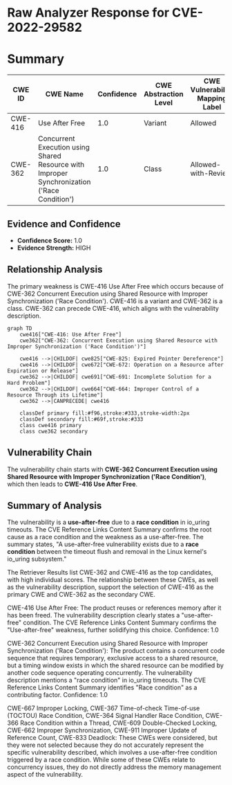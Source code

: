 # Raw Analyzer Response for CVE-2022-29582

# Summary
| CWE ID | CWE Name | Confidence | CWE Abstraction Level | CWE Vulnerability Mapping Label | CWE-Vulnerability Mapping Notes |
|---|---|---|---|---|---|
| CWE-416 | Use After Free | 1.0 | Variant | Allowed | Primary CWE |
| CWE-362 | Concurrent Execution using Shared Resource with Improper Synchronization ('Race Condition') | 1.0 | Class | Allowed-with-Review | Secondary CWE |

## Evidence and Confidence

*   **Confidence Score:** 1.0
*   **Evidence Strength:** HIGH

## Relationship Analysis
The primary weakness is CWE-416 Use After Free which occurs because of CWE-362 Concurrent Execution using Shared Resource with Improper Synchronization ('Race Condition'). CWE-416 is a variant and CWE-362 is a class. CWE-362 can precede CWE-416, which aligns with the vulnerability description.

```mermaid
graph TD
    cwe416["CWE-416: Use After Free"]
    cwe362["CWE-362: Concurrent Execution using Shared Resource with Improper Synchronization ('Race Condition')"]
    
    cwe416 -->|CHILDOF| cwe825["CWE-825: Expired Pointer Dereference"]
    cwe416 -->|CHILDOF| cwe672["CWE-672: Operation on a Resource after Expiration or Release"]
    cwe362 -->|CHILDOF| cwe691["CWE-691: Incomplete Solution for a Hard Problem"]
    cwe362 -->|CHILDOF| cwe664["CWE-664: Improper Control of a Resource Through its Lifetime"]
    cwe362 -->|CANPRECEDE| cwe416
    
    classDef primary fill:#f96,stroke:#333,stroke-width:2px
    classDef secondary fill:#69f,stroke:#333
    class cwe416 primary
    class cwe362 secondary
```

## Vulnerability Chain
The vulnerability chain starts with **CWE-362 Concurrent Execution using Shared Resource with Improper Synchronization ('Race Condition')**, which then leads to **CWE-416 Use After Free**.

## Summary of Analysis
The vulnerability is a **use-after-free** due to a **race condition** in io_uring timeouts. The CVE Reference Links Content Summary confirms the root cause as a race condition and the weakness as a use-after-free. The summary states, "A use-after-free vulnerability exists due to a **race condition** between the timeout flush and removal in the Linux kernel's io_uring subsystem."

The Retriever Results list CWE-362 and CWE-416 as the top candidates, with high individual scores. The relationship between these CWEs, as well as the vulnerability description, support the selection of CWE-416 as the primary CWE and CWE-362 as the secondary CWE.

CWE-416 Use After Free: The product reuses or references memory after it has been freed. The vulnerability description clearly states a "use-after-free" condition. The CVE Reference Links Content Summary confirms the "Use-after-free" weakness, further solidifying this choice. Confidence: 1.0

CWE-362 Concurrent Execution using Shared Resource with Improper Synchronization ('Race Condition'): The product contains a concurrent code sequence that requires temporary, exclusive access to a shared resource, but a timing window exists in which the shared resource can be modified by another code sequence operating concurrently. The vulnerability description mentions a "race condition" in io_uring timeouts. The CVE Reference Links Content Summary identifies "Race condition" as a contributing factor. Confidence: 1.0

CWE-667 Improper Locking, CWE-367 Time-of-check Time-of-use (TOCTOU) Race Condition, CWE-364 Signal Handler Race Condition, CWE-366 Race Condition within a Thread, CWE-609 Double-Checked Locking, CWE-662 Improper Synchronization, CWE-911 Improper Update of Reference Count, CWE-833 Deadlock: These CWEs were considered, but they were not selected because they do not accurately represent the specific vulnerability described, which involves a use-after-free condition triggered by a race condition. While some of these CWEs relate to concurrency issues, they do not directly address the memory management aspect of the vulnerability.